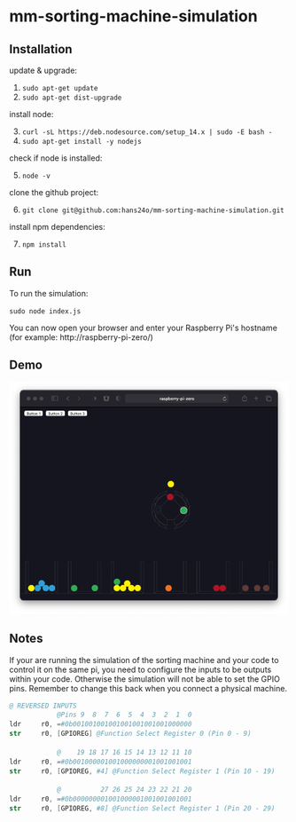# mm-sorting-machine-simulation


## Installation

update & upgrade:

1. `sudo apt-get update`
2. `sudo apt-get dist-upgrade`

install node:

3. `curl -sL https://deb.nodesource.com/setup_14.x | sudo -E bash -`
4. `sudo apt-get install -y nodejs`

check if node is installed:

5. `node -v`

clone the github project:

6. `git clone git@github.com:hans24o/mm-sorting-machine-simulation.git`

install npm dependencies:

7. `npm install`

## Run

To run the simulation:

`sudo node index.js`

You can now open your browser and enter your Raspberry Pi's hostname (for example: http://raspberry-pi-zero/)

## Demo
![demo image](docs/preview.png)

## Notes

If your are running the simulation of the sorting machine and your code to control it on the same pi, you need to configure the inputs to be outputs within your code. Otherwise the simulation will not be able to set the GPIO pins. Remember to change this back when you connect a physical machine.

```s
@ REVERSED INPUTS
            @Pins 9  8  7  6  5  4  3  2  1  0
ldr     r0, =#0b001001001001001001001001000000
str     r0, [GPIOREG] @Function Select Register 0 (Pin 0 - 9)

            @    19 18 17 16 15 14 13 12 11 10
ldr     r0, =#0b001000001001000000001001001001
str     r0, [GPIOREG, #4] @Function Select Register 1 (Pin 10 - 19) 

            @          27 26 25 24 23 22 21 20
ldr     r0, =#0b000000001001000001001001001001
str     r0, [GPIOREG, #8] @Function Select Register 1 (Pin 20 - 29)
```

